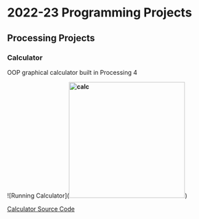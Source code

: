 # 2022-23 Programming Projects

## Processing Projects

### Calculator

OOP graphical calculator built in Processing 4

![Running Calculator](**<img width="270" alt="calc" src="https://user-images.githubusercontent.com/111591413/217879708-88ac6655-da00-44d7-81b1-7a8fdbe333ad.png">**)

[Calculator Source Code]()
